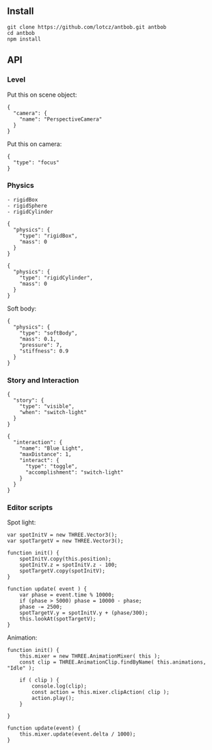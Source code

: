 ## Install

    git clone https://github.com/lotcz/antbob.git antbob
    cd antbob
    npm install

## API

### Level

Put this on scene object:

```
{
  "camera": {
    "name": "PerspectiveCamera"
  }
}
```

Put this on camera:

```
{
  "type": "focus"
}
```

### Physics

	- rigidBox
	- rigidSphere
	- rigidCylinder

```
{
  "physics": {
    "type": "rigidBox",
    "mass": 0
  }
}

{
  "physics": {
    "type": "rigidCylinder",
    "mass": 0
  }
}
```

Soft body:

```
{
  "physics": {
    "type": "softBody",
    "mass": 0.1,
    "pressure": 7,
    "stiffness": 0.9
  }
}
```

### Story and Interaction

```
{
  "story": {
    "type": "visible",
    "when": "switch-light"
  }
}
```

```
{
  "interaction": {
    "name": "Blue Light",
    "maxDistance": 1,
    "interact": {
      "type": "toggle",
      "accomplishment": "switch-light"
    }
  }
}
```

### Editor scripts

Spot light:
```
var spotInitV = new THREE.Vector3();
var spotTargetV = new THREE.Vector3();

function init() {
	spotInitV.copy(this.position);
	spotInitV.z = spotInitV.z - 100;
	spotTargetV.copy(spotInitV);
}

function update( event ) {
	var phase = event.time % 10000;
	if (phase > 5000) phase = 10000 - phase;
	phase -= 2500;
	spotTargetV.y = spotInitV.y + (phase/300);
	this.lookAt(spotTargetV);
}
```

Animation:

```
function init() {
	this.mixer = new THREE.AnimationMixer( this );
	const clip = THREE.AnimationClip.findByName( this.animations, "Idle" );

	if ( clip ) {
		console.log(clip);
		const action = this.mixer.clipAction( clip );
		action.play();
	}

}

function update(event) {
	this.mixer.update(event.delta / 1000);
}
```
